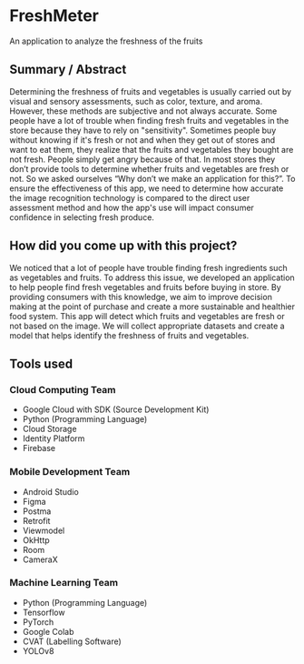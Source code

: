 # FreshMeter

An application to analyze the freshness of the fruits

## Summary / Abstract

Determining the freshness of fruits and vegetables is usually carried out by visual and sensory assessments, such as color, texture, and aroma. However, these methods are subjective and not always accurate. Some people have a lot of trouble when finding fresh fruits and vegetables in the store because they have to rely on "sensitivity". Sometimes people buy without knowing if it's fresh or not and when they get out of stores and want to eat them, they realize that the fruits and vegetables they bought are not fresh. People simply get angry because of that. In most stores they don’t provide tools to determine whether fruits and vegetables are fresh or not. So we asked ourselves “Why don’t we make an application for this?”.  To ensure the effectiveness of this app, we need to determine how accurate the image recognition technology is compared to the direct user assessment method and how the app's use will impact consumer confidence in selecting fresh produce. 

## How did you come up with this project?

We noticed that a lot of people have trouble finding fresh ingredients such as vegetables and fruits. To address this issue, we developed an application to help people find fresh vegetables and fruits before buying in store. By providing consumers with this knowledge, we aim to improve decision making at the point of purchase and create a more sustainable and healthier food system. This app will detect which fruits and vegetables are fresh or not based on the image. We will collect appropriate datasets and create a model that helps identify the freshness of fruits and vegetables.

## Tools used

### Cloud Computing Team

- Google Cloud with SDK (Source Development Kit)
- Python (Programming Language)
- Cloud Storage
- Identity Platform
- Firebase
  
### Mobile Development Team
- Android Studio
- Figma
- Postma
- Retrofit
- Viewmodel
- OkHttp
- Room
- CameraX

### Machine Learning Team
- Python (Programming Language)
- Tensorflow
- PyTorch
- Google Colab
- CVAT (Labelling Software)
- YOLOv8


